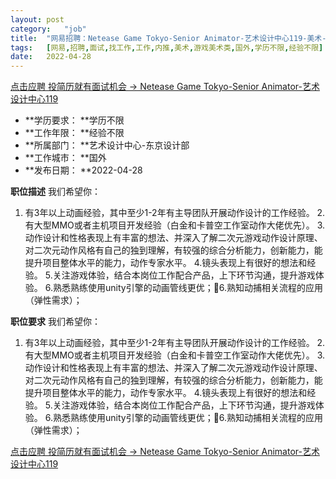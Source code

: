 ```yaml
---
layout:	post
category:	"job"
title:	"网易招聘：Netease Game Tokyo-Senior Animator-艺术设计中心119-美术-游戏美术类-国外学历不限经验不限"
tags:	[网易,招聘,面试,找工作,工作,内推,美术,游戏美术类,国外,学历不限,经验不限]
date:	2022-04-28
---
```


[点击应聘 投简历就有面试机会 -> Netease Game Tokyo-Senior Animator-艺术设计中心119](http://mobile.bole.netease.com/bole/boleDetail?id=39243&employeeId=346f03c3cda5f04c&key=all)



- **学历要求： **学历不限
- **工作年限： **经验不限
- **所属部门： **艺术设计中心-东京设计部
- **工作城市： **国外
- **发布日期： **2022-04-28



**职位描述**
我们希望你：
1. 有3年以上动画经验，其中至少1-2年有主导团队开展动作设计的工作经验。
2.有大型MMO或者主机项目开发经验（白金和卡普空工作室动作大佬优先）。
3.动作设计和性格表现上有丰富的想法、并深入了解二次元游戏动作设计原理、对二次元动作风格有自己的独到理解，有较强的综合分析能力，创新能力，能提升项目整体水平的能力，动作专家水平。
4.镜头表现上有很好的想法和经验。
5.关注游戏体验，结合本岗位工作配合产品，上下环节沟通，提升游戏体验。
6.熟悉熟练使用unity引擎的动画管线更优；6.熟知动捕相关流程的应用（弹性需求）；




**职位要求**
我们希望你：
1. 有3年以上动画经验，其中至少1-2年有主导团队开展动作设计的工作经验。
2.有大型MMO或者主机项目开发经验（白金和卡普空工作室动作大佬优先）。
3.动作设计和性格表现上有丰富的想法、并深入了解二次元游戏动作设计原理、对二次元动作风格有自己的独到理解，有较强的综合分析能力，创新能力，能提升项目整体水平的能力，动作专家水平。
4.镜头表现上有很好的想法和经验。
5.关注游戏体验，结合本岗位工作配合产品，上下环节沟通，提升游戏体验。
6.熟悉熟练使用unity引擎的动画管线更优；6.熟知动捕相关流程的应用（弹性需求）；



[点击应聘 投简历就有面试机会 -> Netease Game Tokyo-Senior Animator-艺术设计中心119](http://mobile.bole.netease.com/bole/boleDetail?id=39243&employeeId=346f03c3cda5f04c&key=all)
